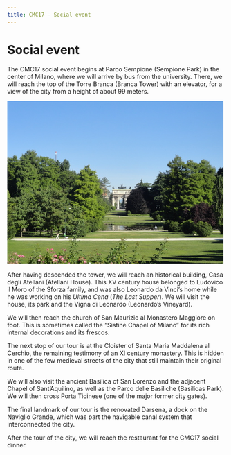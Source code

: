 ```yaml
---
title: CMC17 – Social event
---
```


Social event
============

The CMC17 social event begins at Parco Sempione (Sempione Park) in the center of Milano, where we will arrive by bus from the university. There, we will reach the top of the Torre Branca (Branca Tower) with an elevator, for a view of the city from a height of about 99 meters.

![[Arco della Pace in Parco Sempione, Milan, Italy](https://www.flickr.com/photos/99852712@N04/9474340744/) by [Veselina Dzhingarova](https://www.flickr.com/photos/99852712@N04/), used under [CC BY](https://creativecommons.org/licenses/by/2.0/)](/media/parco-sempione.jpg "Arco della Pace in Parco Sempione, Milan, Italy")

After having descended the tower, we will reach an historical building, Casa degli Atellani (Atellani House). This XV century house belonged to Ludovico il Moro of the Sforza family, and was also Leonardo da Vinci’s home while he was working on his *Ultima Cena* (*The Last Supper*). We will visit the house, its park and the Vigna di Leonardo (Leonardo’s Vineyard).

We will then reach the church of San Maurizio al Monastero Maggiore on foot. This is sometimes called the “Sistine Chapel of Milano” for its rich internal decorations and its frescos.

The next stop of our tour is at the Cloister of Santa Maria Maddalena al Cerchio, the remaining testimony of an XI century monastery. This is hidden in one of the few medieval streets of the city that still maintain their original route.

We will also visit the ancient Basilica of San Lorenzo and the adjacent Chapel of Sant’Aquilino, as well as the Parco delle Basiliche (Basilicas Park). We will then cross Porta Ticinese (one of the major former city gates).

The final landmark of our tour is the renovated Darsena, a dock on the Naviglio Grande, which was part the navigable canal system that interconnected the city.

After the tour of the city, we will reach the restaurant for the CMC17 social dinner.
